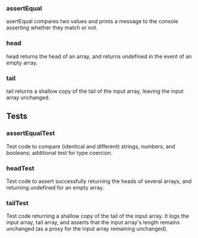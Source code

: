 ### assertEqual
asertEqual compares two values and prints a message to the console asserting whether they match or not.



### head
head returns the head of an array, and returns undefined in the event of an empty array.

### tail
tail returns a shallow copy of the tail of the input array, leaving the input array unchanged.





## Tests
### assertEqualTest
Test code to compare (identical and different) strings, numbers, and booleans; additional test for type coercion.

### headTest
Test code to assert successfully returning the heads of several arrays, and returning undefined for an empty array.

### tailTest
Test code returning a shallow copy of the tail of the input array. It logs the input array, tail array, and asserts that the input array's length remains unchanged (as a proxy for the input array remaining unchanged).